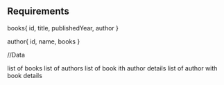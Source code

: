 ## Requirements

books{
    id,
    title,
    publishedYear,
    author
}

author{
    id,
    name,
    books
}

//Data

list of books
list of authors
list of book ith author details
list of author with book details